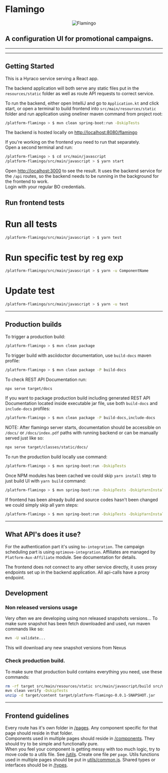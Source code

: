 # Flamingo

<p align="center">
  <img src="https://i.imgur.com/YFTFKzP.png" alt="Flamingo"/>
</p>

## A configuration UI for promotional campaigns.

---
---

## Getting Started
This is a Hyraco service serving a React app.

The backend application will both serve any static files put in the `resources/static` folder as well as route API requests to correct service.

To run the backend, either open IntelliJ and go to `Application.kt` and click start, or open a terminal to build frontend into `src/main/resources/static` folder and run application using oneliner maven command from project root:
```bash
/platform-flamingo > $ mvn clean spring-boot:run -DskipTests
```

The backend is hosted locally on [http://localhost:8080/flamingo](http://localhost:8080/flamingo)

If you're working on the frontend you need to run that separately.\
Open a second terminal and run:
```bash
/platform-flamingo > $ cd src/main/javascript
/platform-flamingo/src/main/javascript > $ yarn start
```

Open [http://localhost:3000](http://localhost:3000) to see the result. It uses the backend service for the `/api` routes, so the backend needs to be running in the background for the frontend to work.\
Login with your regular BO credentials.

## Run frontend tests

# Run all tests

```bash
/platform-flamingo/src/main/javascript > $ yarn test
```

# Run specific test by reg exp

```bash
/platform-flamingo/src/main/javascript > $ yarn -u ComponentName
```

# Update test 

```bash
/platform-flamingo/src/main/javascript > $ yarn -u test
```

---

## Production builds

To trigger a production build:
```bash
/platform-flamingo > $ mvn clean package
```

To trigger build with asciidoctor documentation, use `build-docs` maven profile:
```bash
/platform-flamingo > $ mvn clean package -P build-docs
```

To check REST API Documentation run:

```bash
npx serve target/docs
```

If you want to package production build including generated REST API Documentation located inside executable jar file, use both `build-docs` and `include-docs` profiles:
```bash
/platform-flamingo > $ mvn clean package -P build-docs,include-docs
```

NOTE: After flamingo server starts, documentation should be accessible on `/docs/` or `/docs/index.pdf` paths with running backend or can be manually served just like so:

```bash
npx serve target/classes/static/docs/
```

To run the production build locally use command:
```bash
/platform-flamingo > $ mvn spring-boot:run -DskipTests
```

Once NPM modules has been cached we could skip `yarn install` step to just build UI with `yarn build` command:

```bash
/platform-flamingo > $ mvn spring-boot:run -DskipTests -DskipYarnInstall
```

If frontend has been already build and source codes hasn't been changed we could simply skip all yarn steps:

```bash
/platform-flamingo > $ mvn spring-boot:run -DskipTests -DskipYarnInstall -DskipYarn
```

---

## What API's does it use?

For the authentication part it's using `bo-integration`.
The campaign scheduling part is using `optimove-integration`.
Affiliates are managed by `Platform-Aux-Affiliate` module. See documentation for details.

The frontend does not connect to any other service directly, it uses proxy endpoints set up in the backend application. All api-calls have a proxy endpoint.

## Development

### Non released versions usage

Very often we are developing using non released snapshots versions...
To make sure snapshot has been fetch downloaded and used, run maven
commands like so:

```bash
mvn -U validate...
```

This will download any new snapshot versions from Nexus

### Check production build.

To make sure that production build contains everything you need,
use these commands:

```bash
rm -rf target src/main/resources/static src/main/javascript/build src/main/javascript/node_modules
mvn clean verify -DskipTests
unzip -d target/content target/platform-flamingo-0.0.1-SNAPSHOT.jar
```

---

## Frontend guidelines

Every route has it's own folder in [/pages](/src/main/javascript/src/pages). Any component specific for that page should reside in that folder.\
Components used in multiple pages should reside in [/components](/src/main/javascript/src/components). They should try to be simple and functionally pure.\
When you feel your component is getting messy with too much logic, try to move code to a utils file. See [/utils](/src/main/javascript/src/utils). Create one file per `page`. Utils functions used in multiple pages should be put in [utils/common.js](/src/main/javascript/src/utils/common.js).
Shared types or interfaces should be in [/types](/src/main/javascript/src/types/index.js).
